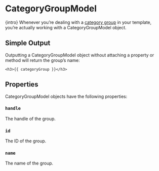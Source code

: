 # CategoryGroupModel

{intro} Whenever you’re dealing with a [category group](../categories.md#category-groups) in your template, you’re actually working with a CategoryGroupModel object.

## Simple Output

Outputting a CategoryGroupModel object without attaching a property or method will return the group’s name:

```twig
<h3>{{ categoryGroup }}</h3>
```


## Properties

CategoryGroupModel objects have the following properties:

### `handle`

The handle of the group.

### `id`

The ID of the group.

### `name`

The name of the group.